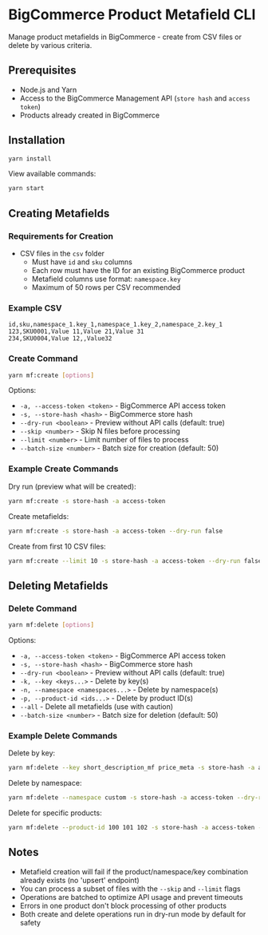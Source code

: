 # BigCommerce Product Metafield CLI

Manage product metafields in BigCommerce - create from CSV files or delete by various criteria.

## Prerequisites

- Node.js and Yarn
- Access to the BigCommerce Management API (`store hash` and `access token`)
- Products already created in BigCommerce

## Installation

```sh
yarn install
```

View available commands:

```sh
yarn start
```

## Creating Metafields

### Requirements for Creation

- CSV files in the `csv` folder
  - Must have `id` and `sku` columns
  - Each row must have the ID for an existing BigCommerce product
  - Metafield columns use format: `namespace.key`
  - Maximum of 50 rows per CSV recommended

### Example CSV

```csv
id,sku,namespace_1.key_1,namespace_1.key_2,namespace_2.key_1
123,SKU0001,Value 11,Value 21,Value 31
234,SKU0004,Value 12,,Value32
```

### Create Command

```sh
yarn mf:create [options]
```

Options:

- `-a, --access-token <token>` - BigCommerce API access token
- `-s, --store-hash <hash>` - BigCommerce store hash
- `--dry-run <boolean>` - Preview without API calls (default: true)
- `--skip <number>` - Skip N files before processing
- `--limit <number>` - Limit number of files to process
- `--batch-size <number>` - Batch size for creation (default: 50)

### Example Create Commands

Dry run (preview what will be created):

```sh
yarn mf:create -s store-hash -a access-token
```

Create metafields:

```sh
yarn mf:create -s store-hash -a access-token --dry-run false
```

Create from first 10 CSV files:

```sh
yarn mf:create --limit 10 -s store-hash -a access-token --dry-run false
```

## Deleting Metafields

### Delete Command

```sh
yarn mf:delete [options]
```

Options:

- `-a, --access-token <token>` - BigCommerce API access token
- `-s, --store-hash <hash>` - BigCommerce store hash
- `--dry-run <boolean>` - Preview without API calls (default: true)
- `-k, --key <keys...>` - Delete by key(s)
- `-n, --namespace <namespaces...>` - Delete by namespace(s)
- `-p, --product-id <ids...>` - Delete by product ID(s)
- `--all` - Delete all metafields (use with caution)
- `--batch-size <number>` - Batch size for deletion (default: 50)

### Example Delete Commands

Delete by key:

```sh
yarn mf:delete --key short_description_mf price_meta -s store-hash -a access-token --dry-run false
```

Delete by namespace:

```sh
yarn mf:delete --namespace custom -s store-hash -a access-token --dry-run false
```

Delete for specific products:

```sh
yarn mf:delete --product-id 100 101 102 -s store-hash -a access-token --dry-run false
```

## Notes

- Metafield creation will fail if the product/namespace/key combination already exists (no 'upsert' endpoint)
- You can process a subset of files with the `--skip` and `--limit` flags
- Operations are batched to optimize API usage and prevent timeouts
- Errors in one product don't block processing of other products
- Both create and delete operations run in dry-run mode by default for safety
